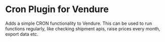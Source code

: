 # Cron Plugin for Vendure

Adds a simple CRON functionality to Vendure. This can be used to run functions regularly, like checking shipment apis, raise prices every month, export data etc.
